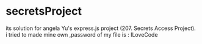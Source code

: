 # secretsProject
its solution for angela Yu's express.js project (207. Secrets Access Project). i tried to made mine own
,password of my file is : ILoveCode
